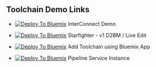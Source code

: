 ## Toolchain Demo Links
* [![Deploy To Bluemix](https://bluemix.net/deploy/button.png)](https://daily-console.stage1.ng.bluemix.net/devops/setup/deploy/?repository=https%3A//github.com/oneibmcloud/toolchain-demo.git) InterConnect Demo

* [![Deploy To Bluemix](https://bluemix.net/deploy/button.png)](https://daily-console.stage1.ng.bluemix.net/devops/setup/deploy/?repository=https%3A//github.com/skaegi/starfighter) Starfighter - v1 D2BM / Live Edit

* [![Deploy To Bluemix](https://bluemix.net/deploy/button.png)](https://daily-console.stage1.ng.bluemix.net/devops/setup/deploy?application_guid=eb1090f3-0b82-460c-91e7-5818eab0c06e&zip_location=https%3A%2F%2Fdaily-console.stage1.ng.bluemix.net%2Frest%2Ftemplates%2Fnodejswebstarter%2Fdownload%2Fstarter-code%2Fmanifest%2Fapplications%253A%250A-%2Bpath%253A%2B.%250A%2B%2Bmemory%253A%2B512M%250A%2B%2Binstances%253A%2B1%250A%2B%2Bdomain%253A%2Bstage1.mybluemix.net%250A%2B%2Bname%253A%2B0804SampleApp2%250A%2B%2Bhost%253A%2B0804SampleApp2%250A%2B%2Bdisk_quota%253A%2B1024M%250A%2B%2Bservices%253A%250A%2B%2B-%2B0504SampleApp1-MonitoringAndAnalytics%250A%2B%2B-%2B0804SampleApp2-DataCache%250A) Add Toolchain using Bluemix App

* [![Deploy To Bluemix](https://bluemix.net/deploy/button.png)](https://daily-console.stage1.ng.bluemix.net/devops/setup/deploy?repository=https://github.com/bogg/toolchain-demo.git&branch=pipeline2) Pipeline Service Instance
